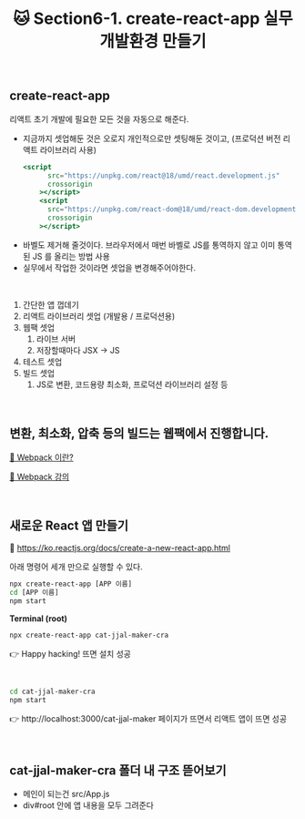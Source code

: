 # <div align="center">🐱 Section6-1. create-react-app 실무 개발환경 만들기</div>

<br>

## create-react-app

리액트 초기 개발에 필요한 모든 것을 자동으로 해준다.

- 지금까지 셋업해둔 것은 오로지 개인적으로만 셋팅해둔 것이고, (프로덕션 버전 리액트 라이브러리 사용)
  ```jsx
  <script
        src="https://unpkg.com/react@18/umd/react.development.js"
        crossorigin
      ></script>
      <script
        src="https://unpkg.com/react-dom@18/umd/react-dom.development.js"
        crossorigin
      ></script>
  ```
- 바벨도 제거해 줄것이다. 브라우저에서 매번 바벨로 JS를 통역하지 않고 이미 통역된 JS 를 올리는 방법 사용
- 실무에서 작업한 것이라면 셋업을 변경해주어야한다.

<br>

1. 간단한 앱 껍데기
2. 리액트 라이브러리 셋업 (개발용 / 프로덕션용)
3. 웹팩 셋업
   1. 라이브 서버
   2. 저장할때마다 JSX → JS
4. 테스트 셋업
5. 빌드 셋업
   1. JS로 변환, 코드용량 최소화, 프로덕션 라이브러리 설정 등

<br>

## 변환, 최소화, 압축 등의 빌드는 웹팩에서 진행합니다.

[🔗 Webpack 이란?](https://joshua1988.github.io/webpack-guide/webpack/what-is-webpack.html)

[🔗 Webpack 강의](https://www.inflearn.com/course/%ED%94%84%EB%9F%B0%ED%8A%B8%EC%97%94%EB%93%9C-%EC%9B%B9%ED%8C%A9?inst=747606f7&utm_source=blog&utm_medium=githubio&utm_campaign=captianpangyo&utm_term=banner)

<br>

## 새로운 React 앱 만들기

🔗 https://ko.reactjs.org/docs/create-a-new-react-app.html

아래 명령어 세개 만으로 실행할 수 있다.

```bash
npx create-react-app [APP 이름]
cd [APP 이름]
npm start
```

**Terminal (root)**

```bash
npx create-react-app cat-jjal-maker-cra
```

👉 Happy hacking! 뜨면 설치 성공

<br>

```bash
cd cat-jjal-maker-cra
npm start
```

👉 http://localhost:3000/cat-jjal-maker 페이지가 뜨면서 리액트 앱이 뜨면 성공

<br>

## cat-jjal-maker-cra 폴더 내 구조 뜯어보기

- 메인이 되는건 src/App.js
- div#root 안에 앱 내용을 모두 그려준다
